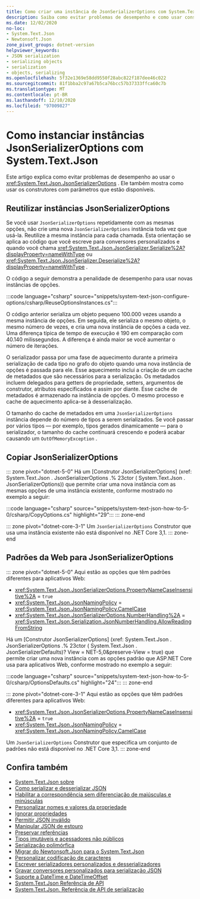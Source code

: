 ```yaml
---
title: Como criar uma instância de JsonSerializerOptions com System.Text.Json
description: Saiba como evitar problemas de desempenho e como usar construtores disponíveis para instâncias de JsonSerializerOptions.
ms.date: 12/02/2020
no-loc:
- System.Text.Json
- Newtonsoft.Json
zone_pivot_groups: dotnet-version
helpviewer_keywords:
- JSON serialization
- serializing objects
- serialization
- objects, serializing
ms.openlocfilehash: 5f32e1369e58dd9550f28abc822f187dee46c022
ms.sourcegitcommit: 81f1bba2c97a67b5ca76bcc57b37333ffca60c7b
ms.translationtype: MT
ms.contentlocale: pt-BR
ms.lasthandoff: 12/10/2020
ms.locfileid: "97009827"
---
```

# <a name="how-to-instantiate-jsonserializeroptions-instances-with-no-locsystemtextjson"></a>Como instanciar instâncias JsonSerializerOptions com System.Text.Json

Este artigo explica como evitar problemas de desempenho ao usar o <xref:System.Text.Json.JsonSerializerOptions> . Ele também mostra como usar os construtores com parâmetros que estão disponíveis.

## <a name="reuse-jsonserializeroptions-instances"></a>Reutilizar instâncias JsonSerializerOptions

Se você usar `JsonSerializerOptions` repetidamente com as mesmas opções, não crie uma nova `JsonSerializerOptions` instância toda vez que usá-la. Reutilize a mesma instância para cada chamada. Esta orientação se aplica ao código que você escreve para conversores personalizados e quando você chama <xref:System.Text.Json.JsonSerializer.Serialize%2A?displayProperty=nameWithType> ou <xref:System.Text.Json.JsonSerializer.Deserialize%2A?displayProperty=nameWithType> .

O código a seguir demonstra a penalidade de desempenho para usar novas instâncias de opções.

:::code language="csharp" source="snippets/system-text-json-configure-options/csharp/ReuseOptionsInstances.cs":::

O código anterior serializa um objeto pequeno 100.000 vezes usando a mesma instância de opções. Em seguida, ele serializa o mesmo objeto, o mesmo número de vezes, e cria uma nova instância de opções a cada vez. Uma diferença típica de tempo de execução é 190 em comparação com 40.140 milissegundos. A diferença é ainda maior se você aumentar o número de iterações.

O serializador passa por uma fase de aquecimento durante a primeira serialização de cada tipo no grafo do objeto quando uma nova instância de opções é passada para ele. Esse aquecimento inclui a criação de um cache de metadados que são necessários para a serialização. Os metadados incluem delegados para getters de propriedade, setters, argumentos de construtor, atributos especificados e assim por diante. Esse cache de metadados é armazenado na instância de opções. O mesmo processo e cache de aquecimento aplica-se à desserialização.

O tamanho do cache de metadados em uma `JsonSerializerOptions` instância depende do número de tipos a serem serializados. Se você passar por vários tipos — por exemplo, tipos gerados dinamicamente — para o serializador, o tamanho do cache continuará crescendo e poderá acabar causando um `OutOfMemoryException` .

## <a name="copy-jsonserializeroptions"></a>Copiar JsonSerializerOptions

::: zone pivot="dotnet-5-0"
Há um [Construtor JsonSerializerOptions] (xref: System.Text.Json . JsonSerializerOptions .% 23ctor ( System.Text.Json . JsonSerializerOptions)) que permite criar uma nova instância com as mesmas opções de uma instância existente, conforme mostrado no exemplo a seguir:

:::code language="csharp" source="snippets/system-text-json-how-to-5-0/csharp/CopyOptions.cs" highlight="29":::
::: zone-end

::: zone pivot="dotnet-core-3-1"
Um `JsonSerializerOptions` Construtor que usa uma instância existente não está disponível no .NET Core 3,1.
::: zone-end

## <a name="web-defaults-for-jsonserializeroptions"></a>Padrões da Web para JsonSerializerOptions

::: zone pivot="dotnet-5-0"
Aqui estão as opções que têm padrões diferentes para aplicativos Web:

* <xref:System.Text.Json.JsonSerializerOptions.PropertyNameCaseInsensitive%2A> = `true`
* <xref:System.Text.Json.JsonNamingPolicy> = <xref:System.Text.Json.JsonNamingPolicy.CamelCase>
* <xref:System.Text.Json.JsonSerializerOptions.NumberHandling%2A> = <xref:System.Text.Json.Serialization.JsonNumberHandling.AllowReadingFromString>

Há um [Construtor JsonSerializerOptions] (xref: System.Text.Json . JsonSerializerOptions .% 23ctor ( System.Text.Json . JsonSerializerDefaults)? View = NET-5,0&preserve-View = true) que permite criar uma nova instância com as opções padrão que ASP.NET Core usa para aplicativos Web, conforme mostrado no exemplo a seguir:

:::code language="csharp" source="snippets/system-text-json-how-to-5-0/csharp/OptionsDefaults.cs" highlight="24":::
::: zone-end

::: zone pivot="dotnet-core-3-1"
Aqui estão as opções que têm padrões diferentes para aplicativos Web:

* <xref:System.Text.Json.JsonSerializerOptions.PropertyNameCaseInsensitive%2A> = `true`
* <xref:System.Text.Json.JsonNamingPolicy> = <xref:System.Text.Json.JsonNamingPolicy.CamelCase>

Um `JsonSerializerOptions` Construtor que especifica um conjunto de padrões não está disponível no .NET Core 3,1.
::: zone-end

## <a name="see-also"></a>Confira também

* [System.Text.Json sobre](system-text-json-overview.md)
* [Como serializar e desserializar JSON](system-text-json-how-to.md)
* [Habilitar a correspondência sem diferenciação de maiúsculas e minúsculas](system-text-json-character-casing.md)
* [Personalizar nomes e valores da propriedade](system-text-json-customize-properties.md)
* [Ignorar propriedades](system-text-json-ignore-properties.md)
* [Permitir JSON inválido](system-text-json-invalid-json.md)
* [Manipular JSON de estouro](system-text-json-handle-overflow.md)
* [Preservar referências](system-text-json-preserve-references.md)
* [Tipos imutáveis e acessadores não públicos](system-text-json-immutability.md)
* [Serialização polimórfica](system-text-json-polymorphism.md)
* [Migrar do Newtonsoft.Json para o System.Text.Json](system-text-json-migrate-from-newtonsoft-how-to.md)
* [Personalizar codificação de caracteres](system-text-json-character-encoding.md)
* [Escrever serializadores personalizados e desserializadores](write-custom-serializer-deserializer.md)
* [Gravar conversores personalizados para serialização JSON](system-text-json-converters-how-to.md)
* [Suporte a DateTime e DateTimeOffset](../datetime/system-text-json-support.md)
* [System.Text.Json Referência de API](xref:System.Text.Json)
* [System.Text.Json. Referência de API de serialização](xref:System.Text.Json.Serialization)
